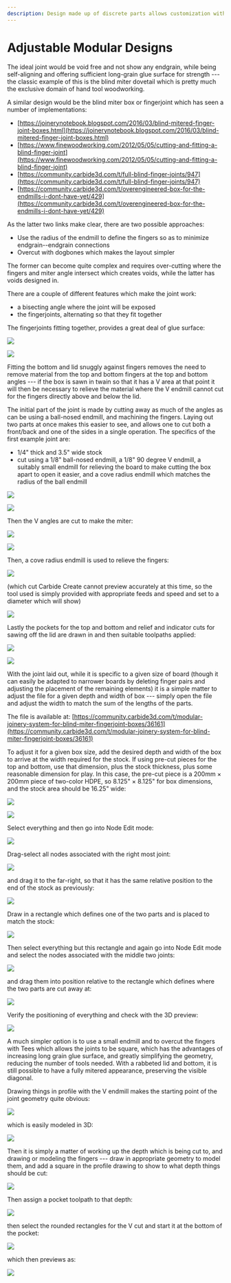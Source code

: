 ```yaml
---
description: Design made up of discrete parts allows customization without programming.
---
```


# Adjustable Modular Designs

The ideal joint would be void free and not show any endgrain, while being self-aligning and offering sufficient long-grain glue surface for strength --- the classic example of this is the blind miter dovetail which is pretty much the exclusive domain of hand tool woodworking.

A similar design would be the blind miter box or fingerjoint which has seen a number of implementations:

* [https://joinerynotebook.blogspot.com/2016/03/blind-mitered-finger-joint-boxes.html](https://joinerynotebook.blogspot.com/2016/03/blind-mitered-finger-joint-boxes.html)
* [https://www.finewoodworking.com/2012/05/05/cutting-and-fitting-a-blind-finger-joint](https://www.finewoodworking.com/2012/05/05/cutting-and-fitting-a-blind-finger-joint)
* [https://community.carbide3d.com/t/full-blind-finger-joints/947](https://community.carbide3d.com/t/full-blind-finger-joints/947)
* [https://community.carbide3d.com/t/overengineered-box-for-the-endmills-i-dont-have-yet/429](https://community.carbide3d.com/t/overengineered-box-for-the-endmills-i-dont-have-yet/429)

As the latter two links make clear, there are two possible approaches:&#x20;

* Use the radius of the endmill to define the fingers so as to minimize endgrain--endgrain connections
* Overcut with dogbones which makes the layout simpler

The former can become quite complex and requires over-cutting where the fingers and miter angle intersect which creates voids, while the latter has voids designed in.

There are a couple of different features which make the joint work:

* a bisecting angle where the joint will be exposed&#x20;
* the fingerjoints, alternating so that they fit together

The fingerjoints fitting together, provides a great deal of glue surface:

![](.gitbook/assets/win\_20210711\_18\_46\_40\_pro.jpg)

![](.gitbook/assets/win\_20210711\_18\_47\_23\_pro.jpg)

Fitting the bottom and lid snuggly against fingers removes the need to remove material from the top and bottom fingers at the top and bottom angles --- if the box is sawn in twain so that it has a V area at that point it will then be necessary to relieve the material where the V endmill cannot cut for the fingers directly above and below the lid.

The initial part of the joint is made by cutting away as much of the angles as can be using a ball-nosed endmill, and machining the fingers. Laying out two parts at once makes this easier to see, and allows one to cut both a front/back and one of the sides in a single operation. The specifics of the first example joint are:

* 1/4"  thick and 3.5" wide stock
* cut using a 1/8" ball-nosed endmill, a 1/8" 90 degree V endmill, a suitably small endmill for relieving the board to make cutting the box apart to open it easier, and a cove radius endmill which matches the radius of the ball endmill

![](<.gitbook/assets/image (99).png>)

![](<.gitbook/assets/image (92).png>)

Then the V angles are cut to make the miter:

![](<.gitbook/assets/image (97).png>)

![](<.gitbook/assets/image (98).png>)

Then, a cove radius endmill is used to relieve the fingers:

![](<.gitbook/assets/image (93).png>)

(which cut Carbide Create cannot preview accurately at this time, so the tool used is simply provided with appropriate feeds and speed and set to a diameter which will show)

![](<.gitbook/assets/image (94).png>)

Lastly the pockets for the top and bottom and relief and indicator cuts for sawing off the lid are drawn in and then suitable toolpaths applied:

![](<.gitbook/assets/image (96).png>)

![](<.gitbook/assets/image (95).png>)

With the joint laid out, while it is specific to a given size of board (though it can easily be adapted to narrower boards by deleting finger pairs and adjusting the placement of the remaining elements) it is a simple matter to adjust the file for a given depth and width of box --- simply open the file and adjust the width to match the sum of the lengths of the parts.

The file is available at: [https://community.carbide3d.com/t/modular-joinery-system-for-blind-miter-fingerjoint-boxes/36161](https://community.carbide3d.com/t/modular-joinery-system-for-blind-miter-fingerjoint-boxes/36161)

To adjust it for a given box size, add the desired depth and width of the box to arrive at the width required for the stock. If using pre-cut pieces for the top and bottom, use that dimension, plus the stock thickness, plus some reasonable dimension for play. In this case, the pre-cut piece is a 200mm × 200mm piece of two-color HDPE, so 8.125" × 8.125" for box dimensions, and the stock area should be 16.25" wide:

![](<.gitbook/assets/image (104).png>)

![](<.gitbook/assets/image (106).png>)

Select everything and then go into Node Edit mode:

![](<.gitbook/assets/image (110).png>)

Drag-select all nodes associated with the right most joint:

![](<.gitbook/assets/image (111).png>)

and drag it to the far-right, so that it has the same relative position to the end of the stock as previously:

![](<.gitbook/assets/image (112).png>)

Draw in a rectangle which defines one of the two parts and is placed to match the stock:

![](<.gitbook/assets/image (100).png>)

Then select everything but this rectangle and again go into Node Edit mode and select the nodes associated with the middle two joints:

![](<.gitbook/assets/image (109).png>)

and drag them into position relative to the rectangle which defines where the two parts are cut away at:

![](<.gitbook/assets/image (101).png>)

Verify the positioning of everything and check with the 3D preview:

![](<.gitbook/assets/image (108).png>)

A much simpler option is to use a small endmill and to overcut the fingers with Tees which allows the joints to be square, which has the advantages of increasing long grain glue surface, and greatly simplifying the geometry, reducing the number of tools needed. With a rabbeted lid and bottom, it is still possible to have a fully mitered appearance, preserving the visible diagonal.

Drawing things in profile with the V endmill makes the starting point of the joint geometry quite obvious:

![](<.gitbook/assets/image (113) (1).png>)

which is easily modeled in 3D:

![](<.gitbook/assets/image (114) (1) (1).png>)

Then it is simply a matter of working up the depth which is being cut to, and drawing or modeling the fingers --- draw in appropriate geometry to model them, and add a square in the profile drawing to show to what depth things should be cut:

![](<.gitbook/assets/image (115).png>)

&#x20;Then assign a pocket toolpath to that depth:

![](<.gitbook/assets/image (117).png>)

then select the rounded rectangles for the V cut and start it at the bottom of the pocket:

![](<.gitbook/assets/image (118).png>)

which then previews as:

![](<.gitbook/assets/image (116) (1).png>)

